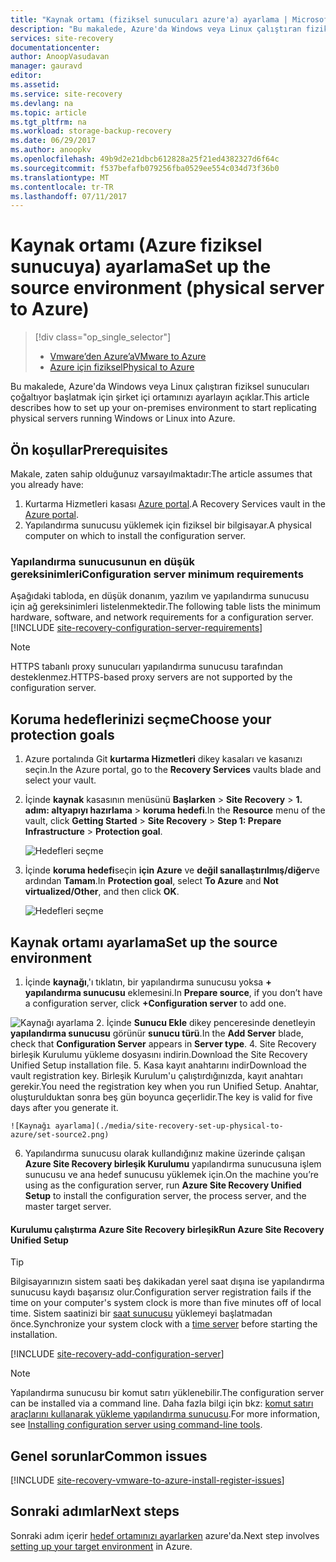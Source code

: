 ```yaml
---
title: "Kaynak ortamı (fiziksel sunucuları azure'a) ayarlama | Microsoft Docs"
description: "Bu makalede, Azure'da Windows veya Linux çalıştıran fiziksel sunucuları çoğaltıyor başlatmak için şirket içi ortamınızı ayarlayın açıklar."
services: site-recovery
documentationcenter: 
author: AnoopVasudavan
manager: gauravd
editor: 
ms.assetid: 
ms.service: site-recovery
ms.devlang: na
ms.topic: article
ms.tgt_pltfrm: na
ms.workload: storage-backup-recovery
ms.date: 06/29/2017
ms.author: anoopkv
ms.openlocfilehash: 49b9d2e21dbcb612828a25f21ed4382327d6f64c
ms.sourcegitcommit: f537befafb079256fba0529ee554c034d73f36b0
ms.translationtype: MT
ms.contentlocale: tr-TR
ms.lasthandoff: 07/11/2017
---
```

# <a name="set-up-the-source-environment-physical-server-to-azure"></a><span data-ttu-id="6ba54-103">Kaynak ortamı (Azure fiziksel sunucuya) ayarlama</span><span class="sxs-lookup"><span data-stu-id="6ba54-103">Set up the source environment (physical server to Azure)</span></span>
> [!div class="op_single_selector"]
> * [<span data-ttu-id="6ba54-104">Vmware’den Azure’a</span><span class="sxs-lookup"><span data-stu-id="6ba54-104">VMware to Azure</span></span>](./site-recovery-set-up-vmware-to-azure.md)
> * [<span data-ttu-id="6ba54-105">Azure için fiziksel</span><span class="sxs-lookup"><span data-stu-id="6ba54-105">Physical to Azure</span></span>](./site-recovery-set-up-physical-to-azure.md)

<span data-ttu-id="6ba54-106">Bu makalede, Azure'da Windows veya Linux çalıştıran fiziksel sunucuları çoğaltıyor başlatmak için şirket içi ortamınızı ayarlayın açıklar.</span><span class="sxs-lookup"><span data-stu-id="6ba54-106">This article describes how to set up your on-premises environment to start replicating physical servers running Windows or Linux into Azure.</span></span>

## <a name="prerequisites"></a><span data-ttu-id="6ba54-107">Ön koşullar</span><span class="sxs-lookup"><span data-stu-id="6ba54-107">Prerequisites</span></span>

<span data-ttu-id="6ba54-108">Makale, zaten sahip olduğunuz varsayılmaktadır:</span><span class="sxs-lookup"><span data-stu-id="6ba54-108">The article assumes that you already have:</span></span>
1. <span data-ttu-id="6ba54-109">Kurtarma Hizmetleri kasası [Azure portal](http://portal.azure.com "Azure portal").</span><span class="sxs-lookup"><span data-stu-id="6ba54-109">A Recovery Services vault in the [Azure portal](http://portal.azure.com "Azure portal").</span></span>
3. <span data-ttu-id="6ba54-110">Yapılandırma sunucusu yüklemek için fiziksel bir bilgisayar.</span><span class="sxs-lookup"><span data-stu-id="6ba54-110">A physical computer on which to install the configuration server.</span></span>

### <a name="configuration-server-minimum-requirements"></a><span data-ttu-id="6ba54-111">Yapılandırma sunucusunun en düşük gereksinimleri</span><span class="sxs-lookup"><span data-stu-id="6ba54-111">Configuration server minimum requirements</span></span>
<span data-ttu-id="6ba54-112">Aşağıdaki tabloda, en düşük donanım, yazılım ve yapılandırma sunucusu için ağ gereksinimleri listelenmektedir.</span><span class="sxs-lookup"><span data-stu-id="6ba54-112">The following table lists the minimum hardware, software, and network requirements for a configuration server.</span></span>
[!INCLUDE [site-recovery-configuration-server-requirements](../../includes/site-recovery-configuration-and-scaleout-process-server-requirements.md)]

> [!NOTE]
> <span data-ttu-id="6ba54-113">HTTPS tabanlı proxy sunucuları yapılandırma sunucusu tarafından desteklenmez.</span><span class="sxs-lookup"><span data-stu-id="6ba54-113">HTTPS-based proxy servers are not supported by the configuration server.</span></span>

## <a name="choose-your-protection-goals"></a><span data-ttu-id="6ba54-114">Koruma hedeflerinizi seçme</span><span class="sxs-lookup"><span data-stu-id="6ba54-114">Choose your protection goals</span></span>

1. <span data-ttu-id="6ba54-115">Azure portalında Git **kurtarma Hizmetleri** dikey kasaları ve kasanızı seçin.</span><span class="sxs-lookup"><span data-stu-id="6ba54-115">In the Azure portal, go to the **Recovery Services** vaults blade and select your vault.</span></span>
2. <span data-ttu-id="6ba54-116">İçinde **kaynak** kasasının menüsünü **Başlarken** > **Site Recovery** > **1. adım: altyapıyı hazırlama** > **koruma hedefi**.</span><span class="sxs-lookup"><span data-stu-id="6ba54-116">In the **Resource** menu of the vault, click **Getting Started** > **Site Recovery** > **Step 1: Prepare Infrastructure** > **Protection goal**.</span></span>

    ![Hedefleri seçme](./media/site-recovery-set-up-physical-to-azure/choose-goals.png)
3. <span data-ttu-id="6ba54-118">İçinde **koruma hedefi**seçin **için Azure** ve **değil sanallaştırılmış/diğer**ve ardından **Tamam**.</span><span class="sxs-lookup"><span data-stu-id="6ba54-118">In **Protection goal**, select **To Azure** and **Not virtualized/Other**, and then click **OK**.</span></span>

    ![Hedefleri seçme](./media/site-recovery-set-up-physical-to-azure/physical-protection-goal.PNG)

## <a name="set-up-the-source-environment"></a><span data-ttu-id="6ba54-120">Kaynak ortamı ayarlama</span><span class="sxs-lookup"><span data-stu-id="6ba54-120">Set up the source environment</span></span>

1. <span data-ttu-id="6ba54-121">İçinde **kaynağı**,'ı tıklatın, bir yapılandırma sunucusu yoksa **+ yapılandırma sunucusu** eklemesini.</span><span class="sxs-lookup"><span data-stu-id="6ba54-121">In **Prepare source**, if you don’t have a configuration server, click **+Configuration server** to add one.</span></span>

  ![Kaynağı ayarlama](./media/site-recovery-set-up-physical-to-azure/plus-config-srv.png)
2. <span data-ttu-id="6ba54-123">İçinde **Sunucu Ekle** dikey penceresinde denetleyin **yapılandırma sunucusu** görünür **sunucu türü**.</span><span class="sxs-lookup"><span data-stu-id="6ba54-123">In the **Add Server** blade, check that **Configuration Server** appears in **Server type**.</span></span>
4. <span data-ttu-id="6ba54-124">Site Recovery birleşik Kurulumu yükleme dosyasını indirin.</span><span class="sxs-lookup"><span data-stu-id="6ba54-124">Download the Site Recovery Unified Setup installation file.</span></span>
5. <span data-ttu-id="6ba54-125">Kasa kayıt anahtarını indir</span><span class="sxs-lookup"><span data-stu-id="6ba54-125">Download the vault registration key.</span></span> <span data-ttu-id="6ba54-126">Birleşik Kurulum'u çalıştırdığınızda, kayıt anahtarı gerekir.</span><span class="sxs-lookup"><span data-stu-id="6ba54-126">You need the registration key when you run Unified Setup.</span></span> <span data-ttu-id="6ba54-127">Anahtar, oluşturulduktan sonra beş gün boyunca geçerlidir.</span><span class="sxs-lookup"><span data-stu-id="6ba54-127">The key is valid for five days after you generate it.</span></span>

    ![Kaynağı ayarlama](./media/site-recovery-set-up-physical-to-azure/set-source2.png)
6. <span data-ttu-id="6ba54-129">Yapılandırma sunucusu olarak kullandığınız makine üzerinde çalışan **Azure Site Recovery birleşik Kurulumu** yapılandırma sunucusuna işlem sunucusu ve ana hedef sunucusu yüklemek için.</span><span class="sxs-lookup"><span data-stu-id="6ba54-129">On the machine you’re using as the configuration server, run **Azure Site Recovery Unified Setup** to install the configuration server, the process server, and the master target server.</span></span>

#### <a name="run-azure-site-recovery-unified-setup"></a><span data-ttu-id="6ba54-130">Kurulumu çalıştırma Azure Site Recovery birleşik</span><span class="sxs-lookup"><span data-stu-id="6ba54-130">Run Azure Site Recovery Unified Setup</span></span>

> [!TIP]
> <span data-ttu-id="6ba54-131">Bilgisayarınızın sistem saati beş dakikadan yerel saat dışına ise yapılandırma sunucusu kaydı başarısız olur.</span><span class="sxs-lookup"><span data-stu-id="6ba54-131">Configuration server registration fails if the time on your computer's system clock is more than five minutes off of local time.</span></span> <span data-ttu-id="6ba54-132">Sistem saatinizi bir [saat sunucusu](https://technet.microsoft.com/windows-server-docs/identity/ad-ds/get-started/windows-time-service/windows-time-service) yüklemeyi başlatmadan önce.</span><span class="sxs-lookup"><span data-stu-id="6ba54-132">Synchronize your system clock with a [time server](https://technet.microsoft.com/windows-server-docs/identity/ad-ds/get-started/windows-time-service/windows-time-service) before starting the installation.</span></span>

[!INCLUDE [site-recovery-add-configuration-server](../../includes/site-recovery-add-configuration-server.md)]

> [!NOTE]
> <span data-ttu-id="6ba54-133">Yapılandırma sunucusu bir komut satırı yüklenebilir.</span><span class="sxs-lookup"><span data-stu-id="6ba54-133">The configuration server can be installed via a command line.</span></span> <span data-ttu-id="6ba54-134">Daha fazla bilgi için bkz: [komut satırı araçlarını kullanarak yükleme yapılandırma sunucusu](http://aka.ms/installconfigsrv).</span><span class="sxs-lookup"><span data-stu-id="6ba54-134">For more information, see [Installing configuration server using command-line tools](http://aka.ms/installconfigsrv).</span></span>


## <a name="common-issues"></a><span data-ttu-id="6ba54-135">Genel sorunlar</span><span class="sxs-lookup"><span data-stu-id="6ba54-135">Common issues</span></span>

[!INCLUDE [site-recovery-vmware-to-azure-install-register-issues](../../includes/site-recovery-vmware-to-azure-install-register-issues.md)]


## <a name="next-steps"></a><span data-ttu-id="6ba54-136">Sonraki adımlar</span><span class="sxs-lookup"><span data-stu-id="6ba54-136">Next steps</span></span>

<span data-ttu-id="6ba54-137">Sonraki adım içerir [hedef ortamınızı ayarlarken](./site-recovery-prepare-target-physical-to-azure.md) azure'da.</span><span class="sxs-lookup"><span data-stu-id="6ba54-137">Next step involves [setting up your target environment](./site-recovery-prepare-target-physical-to-azure.md) in Azure.</span></span>
